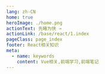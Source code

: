 ```yaml
---
lang: zh-CN
home: true
heroImage: ./home.png
actionText: 先睹为快 →
actionLink: /base/react/1.index
pageClass: page_index
footer: React相关知识
meta:
  - name: keywords
    content: Vue相关,前端学习,前端笔记
---
```


<template>
    <div class="cont">
        <div id="large-header" class="large-header"></div>
        <div class="features">
            <div class="feature">
                <h2><a href="/web-react/base/engine/1.index.html">React 的工程化</a></h2>
                <p>了解React项目开发的基本流程，掌握对开发工具、相关配置</p>
            </div>
            <div class="feature">
                <h2><a href="/web-react/base/engine/1.index.html">React 功能模块</a></h2>
                <p>掌握React组件间的多种通信方式及数据同步 渲染函数及jsx高阶应用 Redux、React-router进阶之JWT认证</p>
            </div>
            <div class="feature">
                <h2><a href="/web-react/base/engine/1.index.html">React 开发基础</a></h2>
                <p>组件设计思路，组件编写工作流搭建 从0编写复杂组件之异步级联组件 单元测试编写及组件的发布</p>
            </div>
            <div class="feature">
                <h2><a href="/web-react/base/engine/1.index.html">React源码实现</a></h2>
                <p>React原理剖析、React-router、Redux源码实现</p>
            </div>
            <div class="feature">
                <h2><a href="/web-react/base/engine/1.index.html">React优化和服务器布署</a></h2>
                <p>React优化预渲染、骨架屏、Nuxt.js服务端渲染 使用typescript构建React应用 Docker + nginx实现React的布署和持续集成</p>
            </div>
            <div class="feature">
                <h2><a href="/web-react/base/engine/1.index.html">React书籍阅读</a></h2>
                <p>《React 前端技术与工程实践》、《深入理解 React 和 Redux 》</p>
            </div>
        </div>
    </div>
</template>
